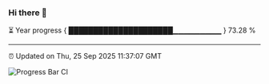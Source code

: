 ### Hi there 👋

⏳ Year progress { █████████████████████▁▁▁▁▁▁▁▁▁ } 73.28 %

---

⏰ Updated on Thu, 25 Sep 2025 11:37:07 GMT

![Progress Bar CI](https://github.com/IshwaranRudhara/GIT-ACTION/workflows/Progress%20Bar%20CI/badge.svg)
